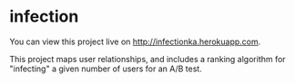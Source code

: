 # infection

You can view this project live on http://infectionka.herokuapp.com.

This project maps user relationships, and includes a ranking algorithm for "infecting" a given number of users for an A/B test.


